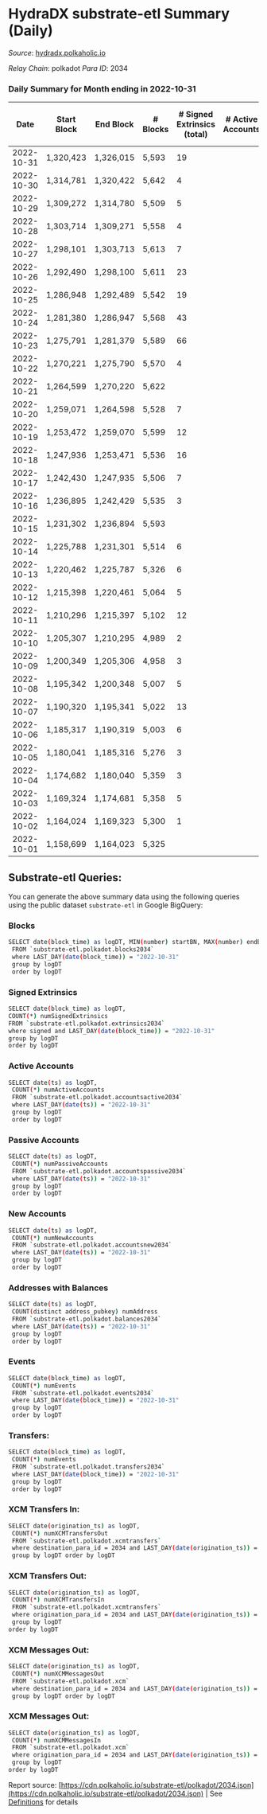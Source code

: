 # HydraDX substrate-etl Summary (Daily)

_Source_: [hydradx.polkaholic.io](https://hydradx.polkaholic.io)

*Relay Chain*: polkadot
*Para ID*: 2034



### Daily Summary for Month ending in 2022-10-31


| Date | Start Block | End Block | # Blocks | # Signed Extrinsics (total) | # Active Accounts | # Passive | # New | # Addresses with Balances | # Events | # Transfers | # XCM Transfers In | # XCM Transfers Out | # XCM In | # XCM Out | Issues | 
| ---- | ----------- | --------- | -------- | --------------------------- | ----------------- | --------- | ----- | ------------------------- | -------- | ----------- | ------------------ | ------------------- | -------- | --------- | ------ |
| 2022-10-31 | 1,320,423 | 1,326,015 | 5,593 | 19 |  |  |  | 21,155 | 17,138 |   |   |   |  |  |  |
| 2022-10-30 | 1,314,781 | 1,320,422 | 5,642 | 4 |  |  |  | 21,155 | 17,245 |   |   |   |  |  |  |
| 2022-10-29 | 1,309,272 | 1,314,780 | 5,509 | 5 |  |  |  |  | 16,789 |   |   |   |  |  |  |
| 2022-10-28 | 1,303,714 | 1,309,271 | 5,558 | 4 |  |  |  |  | 16,993 |   |   |   |  |  |  |
| 2022-10-27 | 1,298,101 | 1,303,713 | 5,613 | 7 |  |  |  | 21,154 | 17,174 |   |   |   |  |  |  |
| 2022-10-26 | 1,292,490 | 1,298,100 | 5,611 | 23 |  |  |  | 21,153 | 17,139 |   |   |   |  |  |  |
| 2022-10-25 | 1,286,948 | 1,292,489 | 5,542 | 19 |  |  |  |  | 16,989 |   |   |   |  |  |  |
| 2022-10-24 | 1,281,380 | 1,286,947 | 5,568 | 43 |  |  |  | 21,150 | 17,140 |   |   |   |  |  |  |
| 2022-10-23 | 1,275,791 | 1,281,379 | 5,589 | 66 |  |  |  | 21,150 | 17,188 |   |   |   |  |  |  |
| 2022-10-22 | 1,270,221 | 1,275,790 | 5,570 | 4 |  |  |  | 21,150 | 17,036 | 3  |   |   |  |  |  |
| 2022-10-21 | 1,264,599 | 1,270,220 | 5,622 |  |  |  |  | 21,150 | 17,174 |   |   |   |  |  |  |
| 2022-10-20 | 1,259,071 | 1,264,598 | 5,528 | 7 |  |  |  |  | 16,858 |   |   |   |  |  |  |
| 2022-10-19 | 1,253,472 | 1,259,070 | 5,599 | 12 |  |  |  |  | 17,132 |   |   |   |  |  |  |
| 2022-10-18 | 1,247,936 | 1,253,471 | 5,536 | 16 |  |  |  |  | 16,961 |   |   |   |  |  |  |
| 2022-10-17 | 1,242,430 | 1,247,935 | 5,506 | 7 |  |  |  | 21,149 | 16,783 |   |   |   |  |  |  |
| 2022-10-16 | 1,236,895 | 1,242,429 | 5,535 | 3 |  |  |  | 21,149 | 16,920 |   |   |   |  |  |  |
| 2022-10-15 | 1,231,302 | 1,236,894 | 5,593 |  |  |  |  | 21,149 | 17,023 |   |   |   |  |  |  |
| 2022-10-14 | 1,225,788 | 1,231,301 | 5,514 | 6 |  |  |  | 21,149 | 16,869 |   |   |   |  |  |  |
| 2022-10-13 | 1,220,462 | 1,225,787 | 5,326 | 6 |  |  |  |  | 16,237 |   |   |   |  |  |  |
| 2022-10-12 | 1,215,398 | 1,220,461 | 5,064 | 5 |  |  |  | 21,149 | 15,512 |   |   |   |  |  |  |
| 2022-10-11 | 1,210,296 | 1,215,397 | 5,102 | 12 |  |  |  | 21,149 | 15,575 |   |   |   |  |  |  |
| 2022-10-10 | 1,205,307 | 1,210,295 | 4,989 | 2 |  |  |  | 21,149 | 15,221 |   |   |   |  |  |  |
| 2022-10-09 | 1,200,349 | 1,205,306 | 4,958 | 3 |  |  |  | 21,149 | 15,127 |   |   |   |  |  |  |
| 2022-10-08 | 1,195,342 | 1,200,348 | 5,007 | 5 |  |  |  | 21,149 | 15,280 |   |   |   |  |  |  |
| 2022-10-07 | 1,190,320 | 1,195,341 | 5,022 | 13 |  |  |  | 21,149 | 15,414 |   |   |   |  |  |  |
| 2022-10-06 | 1,185,317 | 1,190,319 | 5,003 | 6 |  |  |  | 21,149 | 15,274 |   |   |   |  |  |  |
| 2022-10-05 | 1,180,041 | 1,185,316 | 5,276 | 3 |  |  |  | 21,148 | 16,084 |   |   |   |  |  |  |
| 2022-10-04 | 1,174,682 | 1,180,040 | 5,359 | 3 |  |  |  | 21,148 | 16,392 |   |   |   |  |  |  |
| 2022-10-03 | 1,169,324 | 1,174,681 | 5,358 | 5 |  |  |  |  | 16,338 |   |   |   |  |  |  |
| 2022-10-02 | 1,164,024 | 1,169,323 | 5,300 | 1 |  |  |  |  | 16,150 |   |   |   |  |  |  |
| 2022-10-01 | 1,158,699 | 1,164,023 | 5,325 |  |  |  |  |  | 16,284 |   |   |   |  |  |  |

## Substrate-etl Queries:
You can generate the above summary data using the following queries using the public dataset `substrate-etl` in Google BigQuery:

### Blocks
```bash
SELECT date(block_time) as logDT, MIN(number) startBN, MAX(number) endBN, COUNT(*) numBlocks 
 FROM `substrate-etl.polkadot.blocks2034`  
 where LAST_DAY(date(block_time)) = "2022-10-31" 
 group by logDT 
 order by logDT
```

### Signed Extrinsics
```bash
SELECT date(block_time) as logDT, 
COUNT(*) numSignedExtrinsics 
FROM `substrate-etl.polkadot.extrinsics2034`  
where signed and LAST_DAY(date(block_time)) = "2022-10-31" 
group by logDT 
order by logDT
```

### Active Accounts
```bash
SELECT date(ts) as logDT, 
 COUNT(*) numActiveAccounts 
 FROM `substrate-etl.polkadot.accountsactive2034` 
 where LAST_DAY(date(ts)) = "2022-10-31" 
 group by logDT 
 order by logDT
```

### Passive Accounts
```bash
SELECT date(ts) as logDT, 
 COUNT(*) numPassiveAccounts 
 FROM `substrate-etl.polkadot.accountspassive2034` 
 where LAST_DAY(date(ts)) = "2022-10-31" 
 group by logDT 
 order by logDT
```

### New Accounts
```bash
SELECT date(ts) as logDT, 
 COUNT(*) numNewAccounts 
 FROM `substrate-etl.polkadot.accountsnew2034` 
 where LAST_DAY(date(ts)) = "2022-10-31" 
 group by logDT
 order by logDT
```

### Addresses with Balances
```bash
SELECT date(ts) as logDT,
 COUNT(distinct address_pubkey) numAddress 
 FROM `substrate-etl.polkadot.balances2034` 
 where LAST_DAY(date(ts)) = "2022-10-31" 
 group by logDT 
 order by logDT
```

### Events
```bash
SELECT date(block_time) as logDT, 
 COUNT(*) numEvents 
 FROM `substrate-etl.polkadot.events2034` 
 where LAST_DAY(date(block_time)) = "2022-10-31" 
 group by logDT 
 order by logDT
```

### Transfers:
```bash
SELECT date(block_time) as logDT, 
 COUNT(*) numEvents 
 FROM `substrate-etl.polkadot.transfers2034` 
 where LAST_DAY(date(block_time)) = "2022-10-31" 
 group by logDT 
 order by logDT
```

### XCM Transfers In:
```bash
SELECT date(origination_ts) as logDT, 
 COUNT(*) numXCMTransfersOut 
 FROM `substrate-etl.polkadot.xcmtransfers` 
 where destination_para_id = 2034 and LAST_DAY(date(origination_ts)) = "2022-10-31" 
 group by logDT order by logDT
```

### XCM Transfers Out:
```bash
SELECT date(origination_ts) as logDT, 
 COUNT(*) numXCMTransfersIn 
 FROM `substrate-etl.polkadot.xcmtransfers` 
 where origination_para_id = 2034 and LAST_DAY(date(origination_ts)) = "2022-10-31" 
 group by logDT 
order by logDT
```

### XCM Messages Out:
```bash
SELECT date(origination_ts) as logDT, 
 COUNT(*) numXCMMessagesOut 
 FROM `substrate-etl.polkadot.xcm` 
 where destination_para_id = 2034 and LAST_DAY(date(origination_ts)) = "2022-10-31" 
 group by logDT order by logDT
```

### XCM Messages Out:
```bash
SELECT date(origination_ts) as logDT, 
 COUNT(*) numXCMMessagesIn 
 FROM `substrate-etl.polkadot.xcm` 
 where origination_para_id = 2034 and LAST_DAY(date(origination_ts)) = "2022-10-31" 
 group by logDT 
order by logDT
```


Report source: [https://cdn.polkaholic.io/substrate-etl/polkadot/2034.json](https://cdn.polkaholic.io/substrate-etl/polkadot/2034.json) | See [Definitions](/DEFINITIONS.md) for details
